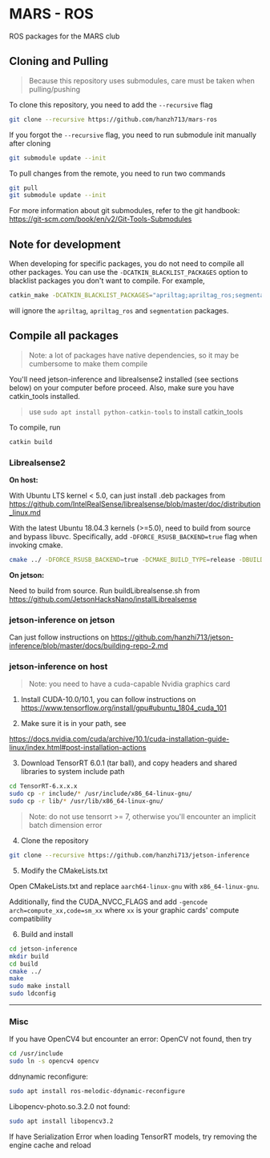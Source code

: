 # MARS - ROS

ROS packages for the MARS club

## Cloning and Pulling

> Because this repository uses submodules, care must be taken when pulling/pushing 

To clone this repository, you need to add the `--recursive` flag

```bash
git clone --recursive https://github.com/hanzh713/mars-ros
```

If you forgot the `--recursive` flag, you need to run submodule init manually after cloning

```bash
git submodule update --init
```

To pull changes from the remote, you need to run two commands

```bash
git pull
git submodule update --init
```

For more information about git submodules, refer to the git handbook: https://git-scm.com/book/en/v2/Git-Tools-Submodules

## Note for development

When developing for specific packages, you do not need to compile all other packages. You can use the `-DCATKIN_BLACKLIST_PACKAGES` option to blacklist packages you don't want to compile.
For example,

```bash
catkin_make -DCATKIN_BLACKLIST_PACKAGES="apriltag;apriltag_ros;segmentation"
```

will ignore the `apriltag`, `apriltag_ros` and `segmentation` packages. 

## Compile all packages

> Note: a lot of packages have native dependencies, so it may be cumbersome to make them compile

You'll need jetson-inference and librealsense2 installed (see sections below) on your computer before proceed. Also, make sure you have catkin_tools installed.

> use `sudo apt install python-catkin-tools` to install catkin_tools

To compile, run

```bash
catkin build
```

### Librealsense2

**On host:**

With Ubuntu LTS kernel < 5.0, can just install .deb packages from https://github.com/IntelRealSense/librealsense/blob/master/doc/distribution_linux.md

With the latest Ubuntu 18.04.3 kernels (>=5.0), need to build from source and bypass libuvc. Specifically, add `-DFORCE_RSUSB_BACKEND=true` flag when invoking cmake.

```bash
cmake ../ -DFORCE_RSUSB_BACKEND=true -DCMAKE_BUILD_TYPE=release -DBUILD_EXAMPLES=true -DBUILD_GRAPHICAL_EXAMPLES=true
```

**On jetson:**

Need to build from source. Run buildLibrealsense.sh from https://github.com/JetsonHacksNano/installLibrealsense

### jetson-inference on jetson

Can just follow instructions on https://github.com/hanzhi713/jetson-inference/blob/master/docs/building-repo-2.md

### jetson-inference on host

> Note: you need to have a cuda-capable Nvidia graphics card

1. Install CUDA-10.0/10.1, you can follow instructions on https://www.tensorflow.org/install/gpu#ubuntu_1804_cuda_101

2. Make sure it is in your path, see

https://docs.nvidia.com/cuda/archive/10.1/cuda-installation-guide-linux/index.html#post-installation-actions

3. Download TensorRT 6.0.1 (tar ball), and copy headers and shared libraries to system include path

```bash
cd TensorRT-6.x.x.x
sudo cp -r include/* /usr/include/x86_64-linux-gnu/
sudo cp -r lib/* /usr/lib/x86_64-linux-gnu/
```

> Note: do not use tensorrt >= 7, otherwise you'll encounter an implicit batch dimension error

4. Clone the repository

```bash
git clone --recursive https://github.com/hanzhi713/jetson-inference
```

5. Modify the CMakeLists.txt

Open CMakeLists.txt and replace `aarch64-linux-gnu` with `x86_64-linux-gnu`.

Additionally, find the CUDA_NVCC_FLAGS and add `-gencode arch=compute_xx,code=sm_xx` where `xx` is your graphic cards' compute compatibility

6. Build and install

```bash
cd jetson-inference
mkdir build
cd build
cmake ../
make
sudo make install
sudo ldconfig
```

---

### Misc

If you have OpenCV4 but encounter an error: OpenCV not found, then try

```bash
cd /usr/include
sudo ln -s opencv4 opencv
```

ddnynamic reconfigure:

```bash
sudo apt install ros-melodic-ddynamic-reconfigure
```

Libopencv-photo.so.3.2.0 not found:

```bash
sudo apt install libopencv3.2
```

If have Serialization Error when loading TensorRT models, try removing the engine cache and reload